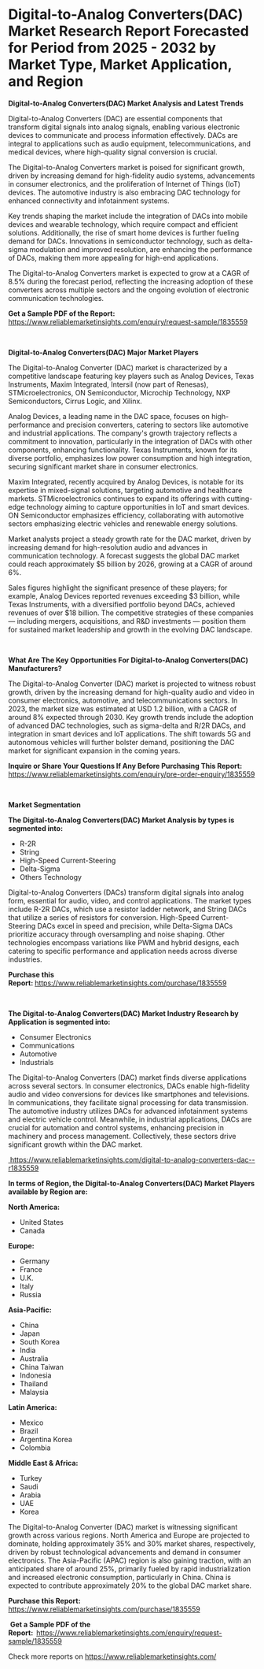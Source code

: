 <p><h1>Digital-to-Analog Converters(DAC) Market Research Report Forecasted for Period from 2025 -  2032 by Market Type, Market Application, and Region</h1></p><p><strong>Digital-to-Analog Converters(DAC) Market Analysis and Latest Trends</strong></p>
<p><p>Digital-to-Analog Converters (DAC) are essential components that transform digital signals into analog signals, enabling various electronic devices to communicate and process information effectively. DACs are integral to applications such as audio equipment, telecommunications, and medical devices, where high-quality signal conversion is crucial.</p><p>The Digital-to-Analog Converters market is poised for significant growth, driven by increasing demand for high-fidelity audio systems, advancements in consumer electronics, and the proliferation of Internet of Things (IoT) devices. The automotive industry is also embracing DAC technology for enhanced connectivity and infotainment systems. </p><p>Key trends shaping the market include the integration of DACs into mobile devices and wearable technology, which require compact and efficient solutions. Additionally, the rise of smart home devices is further fueling demand for DACs. Innovations in semiconductor technology, such as delta-sigma modulation and improved resolution, are enhancing the performance of DACs, making them more appealing for high-end applications.</p><p>The Digital-to-Analog Converters market is expected to grow at a CAGR of 8.5% during the forecast period, reflecting the increasing adoption of these converters across multiple sectors and the ongoing evolution of electronic communication technologies.</p></p>
<p><strong>Get a Sample PDF of the Report:&nbsp;</strong> <a href="https://www.reliablemarketinsights.com/enquiry/request-sample/1835559?utm_campaign=2261&utm_medium=2&utm_source=Github&utm_content=ia&utm_term=15022025&utm_id=digital-to-analog-convertersdac">https://www.reliablemarketinsights.com/enquiry/request-sample/1835559</a></p>
<p>&nbsp;</p>
<p><strong>Digital-to-Analog Converters(DAC) Major Market Players</strong></p>
<p><p>The Digital-to-Analog Converter (DAC) market is characterized by a competitive landscape featuring key players such as Analog Devices, Texas Instruments, Maxim Integrated, Intersil (now part of Renesas), STMicroelectronics, ON Semiconductor, Microchip Technology, NXP Semiconductors, Cirrus Logic, and Xilinx.</p><p>Analog Devices, a leading name in the DAC space, focuses on high-performance and precision converters, catering to sectors like automotive and industrial applications. The company's growth trajectory reflects a commitment to innovation, particularly in the integration of DACs with other components, enhancing functionality. Texas Instruments, known for its diverse portfolio, emphasizes low power consumption and high integration, securing significant market share in consumer electronics.</p><p>Maxim Integrated, recently acquired by Analog Devices, is notable for its expertise in mixed-signal solutions, targeting automotive and healthcare markets. STMicroelectronics continues to expand its offerings with cutting-edge technology aiming to capture opportunities in IoT and smart devices. ON Semiconductor emphasizes efficiency, collaborating with automotive sectors emphasizing electric vehicles and renewable energy solutions.</p><p>Market analysts project a steady growth rate for the DAC market, driven by increasing demand for high-resolution audio and advances in communication technology. A forecast suggests the global DAC market could reach approximately $5 billion by 2026, growing at a CAGR of around 6%.</p><p>Sales figures highlight the significant presence of these players; for example, Analog Devices reported revenues exceeding $3 billion, while Texas Instruments, with a diversified portfolio beyond DACs, achieved revenues of over $18 billion. The competitive strategies of these companies — including mergers, acquisitions, and R&D investments — position them for sustained market leadership and growth in the evolving DAC landscape.</p></p>
<p>&nbsp;</p>
<p><strong>What Are The Key Opportunities For Digital-to-Analog Converters(DAC) Manufacturers?</strong></p>
<p><p>The Digital-to-Analog Converter (DAC) market is projected to witness robust growth, driven by the increasing demand for high-quality audio and video in consumer electronics, automotive, and telecommunications sectors. In 2023, the market size was estimated at USD 1.2 billion, with a CAGR of around 8% expected through 2030. Key growth trends include the adoption of advanced DAC technologies, such as sigma-delta and R/2R DACs, and integration in smart devices and IoT applications. The shift towards 5G and autonomous vehicles will further bolster demand, positioning the DAC market for significant expansion in the coming years.</p></p>
<p><strong>Inquire or Share Your Questions If Any Before Purchasing This Report:</strong> <a href="https://www.reliablemarketinsights.com/enquiry/pre-order-enquiry/1835559?utm_campaign=2261&utm_medium=2&utm_source=Github&utm_content=ia&utm_term=15022025&utm_id=digital-to-analog-convertersdac">https://www.reliablemarketinsights.com/enquiry/pre-order-enquiry/1835559</a></p>
<p>&nbsp;</p>
<p><strong>Market Segmentation</strong></p>
<p><strong>The Digital-to-Analog Converters(DAC) Market Analysis by types is segmented into:</strong></p>
<p><ul><li>R-2R</li><li>String</li><li>High-Speed Current-Steering</li><li>Delta-Sigma</li><li>Others Technology</li></ul></p>
<p><p>Digital-to-Analog Converters (DACs) transform digital signals into analog form, essential for audio, video, and control applications. The market types include R-2R DACs, which use a resistor ladder network, and String DACs that utilize a series of resistors for conversion. High-Speed Current-Steering DACs excel in speed and precision, while Delta-Sigma DACs prioritize accuracy through oversampling and noise shaping. Other technologies encompass variations like PWM and hybrid designs, each catering to specific performance and application needs across diverse industries.</p></p>
<p><strong>Purchase this Report:&nbsp;</strong><a href="https://www.reliablemarketinsights.com/purchase/1835559?utm_campaign=2261&utm_medium=2&utm_source=Github&utm_content=ia&utm_term=15022025&utm_id=digital-to-analog-convertersdac">https://www.reliablemarketinsights.com/purchase/1835559</a></p>
<p>&nbsp;</p>
<p><strong>The Digital-to-Analog Converters(DAC) Market Industry Research by Application is segmented into:</strong></p>
<p><ul><li>Consumer Electronics</li><li>Communications</li><li>Automotive</li><li>Industrials</li></ul></p>
<p><p>The Digital-to-Analog Converters (DAC) market finds diverse applications across several sectors. In consumer electronics, DACs enable high-fidelity audio and video conversions for devices like smartphones and televisions. In communications, they facilitate signal processing for data transmission. The automotive industry utilizes DACs for advanced infotainment systems and electric vehicle control. Meanwhile, in industrial applications, DACs are crucial for automation and control systems, enhancing precision in machinery and process management. Collectively, these sectors drive significant growth within the DAC market.</p></p>
<p><a href="https://www.reliablemarketinsights.com/digital-to-analog-converters-dac--r1835559?utm_campaign=2261&utm_medium=2&utm_source=Github&utm_content=ia&utm_term=15022025&utm_id=digital-to-analog-convertersdac">&nbsp;https://www.reliablemarketinsights.com/digital-to-analog-converters-dac--r1835559</a></p>
<p><strong>In terms of Region, the Digital-to-Analog Converters(DAC) Market Players available by Region are:</strong></p>
<p>
    <p> <strong> North America: </strong>
        <ul>
            <li>United States</li>
            <li>Canada</li>
        </ul>
        </p> 
    <p> <strong> Europe: </strong>
        <ul>
            <li>Germany</li>
            <li>France</li>
            <li>U.K.</li>
            <li>Italy</li>
            <li>Russia</li>
        </ul>
        </p> 
    <p> <strong> Asia-Pacific: </strong>
        <ul>
            <li>China</li>
            <li>Japan</li>
            <li>South Korea</li>
            <li>India</li>
            <li>Australia</li>
            <li>China Taiwan</li>
            <li>Indonesia</li>
            <li>Thailand</li>
            <li>Malaysia</li>
        </ul>
        </p> 
    <p> <strong> Latin America: </strong>
        <ul>
            <li>Mexico</li>
            <li>Brazil</li>
            <li>Argentina Korea</li>
            <li>Colombia</li>
        </ul>
        </p> 
    <p> <strong> Middle East & Africa: </strong>
        <ul>
            <li>Turkey</li>
            <li>Saudi</li>
            <li>Arabia</li>
            <li>UAE</li>
            <li>Korea</li>
        </ul>
    </p>
    </p>
<p><p>The Digital-to-Analog Converter (DAC) market is witnessing significant growth across various regions. North America and Europe are projected to dominate, holding approximately 35% and 30% market shares, respectively, driven by robust technological advancements and demand in consumer electronics. The Asia-Pacific (APAC) region is also gaining traction, with an anticipated share of around 25%, primarily fueled by rapid industrialization and increased electronic consumption, particularly in China. China is expected to contribute approximately 20% to the global DAC market share.</p></p>
<p><strong>Purchase this Report: </strong><a href="https://www.reliablemarketinsights.com/purchase/1835559?utm_campaign=2261&utm_medium=2&utm_source=Github&utm_content=ia&utm_term=15022025&utm_id=digital-to-analog-convertersdac">https://www.reliablemarketinsights.com/purchase/1835559</a></p>
<p>&nbsp;<strong>Get a Sample PDF of the Report:&nbsp;&nbsp;</strong><a href="https://www.reliablemarketinsights.com/enquiry/request-sample/1835559?utm_campaign=2261&utm_medium=2&utm_source=Github&utm_content=ia&utm_term=15022025&utm_id=digital-to-analog-convertersdac">https://www.reliablemarketinsights.com/enquiry/request-sample/1835559</a></p>
<p><strong></strong></p>
<p>Check more reports on <a href="https://www.reliablemarketinsights.com/?utm_campaign=2261&utm_medium=2&utm_source=Github&utm_content=ia&utm_term=15022025&utm_id=digital-to-analog-convertersdac">https://www.reliablemarketinsights.com/</a></p>